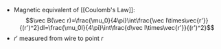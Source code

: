 - Magnetic equivalent of [[Coulomb's Law]]:
$$\vec B(\vec r)=\frac{\mu_0}{4\pi}\int\frac{\vec I\times\vec{r'}}{(r')^2}dl=\frac{\mu_0I}{4\pi}\int\frac{d\vec l\times\vec{r'}}{(r')^2}$$
- $r'$ measured from wire to point $r$ 